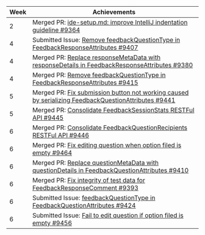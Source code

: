 Week | Achievements
---- | ------------
2 | Merged PR: [ide-setup.md: improve IntelliJ indentation guideline #9364](https://github.com/TEAMMATES/teammates/pull/9364)
4 | Submitted Issue: [Remove feedbackQuestionType in FeedbackResponseAttributes #9407](https://github.com/TEAMMATES/teammates/issues/9407)
4 | Merged PR: [Replace responseMetaData with responseDetails in FeedbackResponseAttributes #9380](https://github.com/TEAMMATES/teammates/pull/9380)
4 | Merged PR: [Remove feedbackQuestionType in FeedbackResponseAttributes #9415](https://github.com/TEAMMATES/teammates/pull/9415)
5 | Merged PR: [Fix submission button not working caused by serializing FeedbackQuestionAttributes #9441](https://github.com/TEAMMATES/teammates/pull/9441)
5 | Merged PR: [Consolidate FeedbackSessionStats RESTFul API #9445](https://github.com/TEAMMATES/teammates/pull/9445)
6 | Merged PR: [Consolidate FeedbackQuestionRecipients RESTFul API #9446](https://github.com/TEAMMATES/teammates/pull/9446)
6 | Merged PR: [Fix editing question when option filed is empty #9464](https://github.com/TEAMMATES/teammates/pull/9464)
6 | Merged PR: [Replace questionMetaData with questionDetails in FeedbackQuestionAttributes #9410](https://github.com/TEAMMATES/teammates/pull/9410)
6 | Merged PR: [Fix integrity of test data for FeedbackResponseComment #9393](https://github.com/TEAMMATES/teammates/pull/9393)
6 | Submitted Issue: [feedbackQuestionType in FeedbackQuestionAttributes #9424](https://github.com/TEAMMATES/teammates/issues/9424)
6 | Submitted Issue: [Fail to edit question if option filed is empty #9456](https://github.com/TEAMMATES/teammates/issues/9456)
